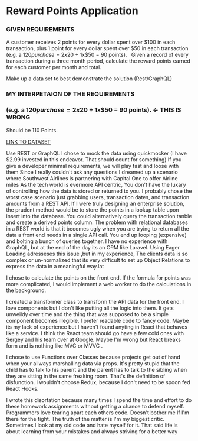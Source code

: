 
# Reward Points Application

### GIVEN REQUIREMENTS
A customer receives 2 points for every dollar spent over $100 in each transaction, plus 1 point for every dollar spent over $50 in each transaction
 
(e.g. a $120 purchase = 2x$20 + 1x$50 = 90 points).
 
Given a record of every transaction during a three month period, calculate the reward points earned for each customer per month and total.

Make up a data set to best demonstrate the solution (Rest/GraphQL)

### MY INTERPETAION OF THE REQUIREMENTS

### (e.g. a $120 purchase = 2x$20 + 1x$50 = 90 points). <- THIS IS WRONG
Should be 110 Points. 

[LINK TO DATASET](https://7jnlhc0616.api.quickmocker.com/transactions)

Use REST or GraphQL
I chose to mock the data using quickmocker (I have $2.99 invested in this endeavor. That should count for something)
If you give a developer minimal requirements, we will play fast and loose with them
Since I really couldn't ask any questions I dreamed up a scenario where Southwest Airlines is partnering with Capital One to offer Airline miles
As the tech world is evermore API centric, You don't have the luxary of controlling how the data is stored or returned to you. 
I probably chose the worst case scenario just grabbing users, transaction dates, and transaction amounts from a REST API. 
If I were truly designing an enterprise solution, the prudent method would be to store the points in a lookup table upon insert into the database. You could alternatively query the transaction tanble and create a derived points column. 
The problem with relational databases in a REST world is that it becomes ugly when you are trying to return all the data a front end needs in a single API call. You end up looping (expensive) and bolting a bunch of queries together. I have no experience with GraphQL, but at the end of the day its an ORM like Laravel. 
Using Eager Loading adresseses this issue ,but in my experience, The clients data is so complex or un-normalized that its very difficult to set up Object Relations to express the data in a meaningful way.lat

I chose to calculate the points on the front end. If the formula for points was more complicated, I would implement a web worker to do the calculations in the background. 

I created a transformer class to transform the API data for the front end. I love components but I don't like putting all the logic into them. It gets unweildy over time and the thing that was supposed to be a simple component becomes illegible. I prefer readable code to fancy code. Maybe its my lack of experience but I haven't found anyting in React that behaves like a service. I think the React team should go have a few cold ones with Sergey and his team over at Google. Maybe I'm wrong but React breaks form and is nothing like MVC or MVVC . 

I chose to use Functions over Classes because projects get out of hand when your allways marshalling data via props. It's pretty stupid that the child has to talk to his parent and the parent has to talk to the sibling when they are sitting in the same freaking room. That's the definition of disfunction.
I wouldn't choose Redux, because I don't need to be spoon fed React Hooks.

I wrote this disortation because many times I spend the time and effort to do these homework assignments without getting a chance to defend myself. Programmers love tearing apart each others code. Doesn't bother me If I'm there for the fight. The truth of the matter is I'm my biggest critic. Sometimes I look at my old code and hate myself for it. That said life is about learning from your mistakes and always striving for a better way



